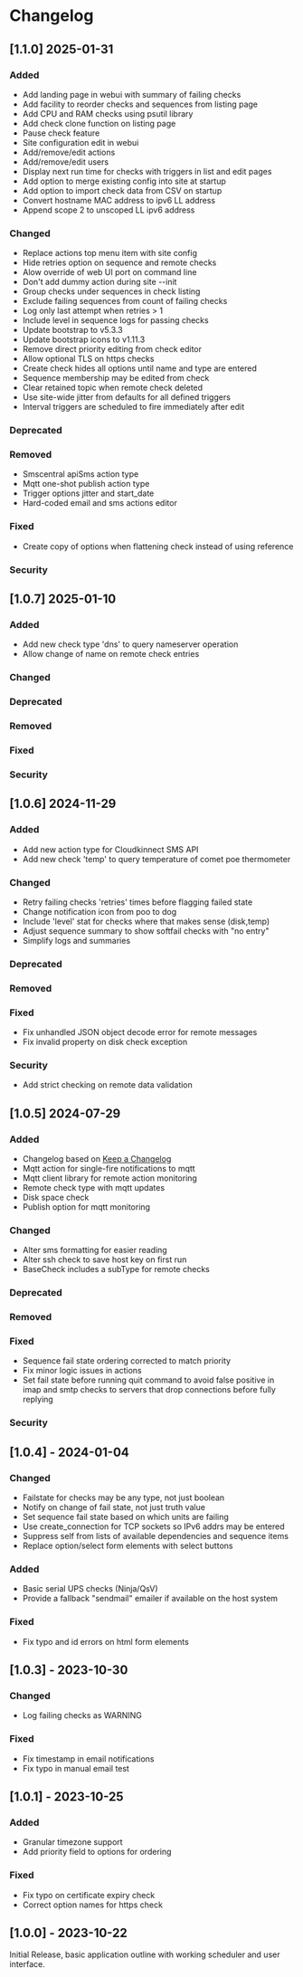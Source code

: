 # Changelog

## [1.1.0] 2025-01-31

### Added

  - Add landing page in webui with summary of failing checks
  - Add facility to reorder checks and sequences from listing page
  - Add CPU and RAM checks using psutil library
  - Add check clone function on listing page
  - Pause check feature
  - Site configuration edit in webui
  - Add/remove/edit actions
  - Add/remove/edit users
  - Display next run time for checks with triggers in list and edit pages
  - Add option to merge existing config into site at startup
  - Add option to import check data from CSV on startup
  - Convert hostname MAC address to ipv6 LL address
  - Append scope 2 to unscoped LL ipv6 address

### Changed

  - Replace actions top menu item with site config
  - Hide retries option on sequence and remote checks
  - Alow override of web UI port on command line
  - Don't add dummy action during site --init
  - Group checks under sequences in check listing
  - Exclude failing sequences from count of failing checks
  - Log only last attempt when retries > 1
  - Include level in sequence logs for passing checks
  - Update bootstrap to v5.3.3
  - Update bootstrap icons to v1.11.3
  - Remove direct priority editing from check editor
  - Allow optional TLS on https checks
  - Create check hides all options until name and type are entered
  - Sequence membership may be edited from check
  - Clear retained topic when remote check deleted
  - Use site-wide jitter from defaults for all defined triggers
  - Interval triggers are scheduled to fire immediately after edit

### Deprecated

### Removed

  - Smscentral apiSms action type
  - Mqtt one-shot publish action type
  - Trigger options jitter and start_date
  - Hard-coded email and sms actions editor

### Fixed

  - Create copy of options when flattening check
    instead of using reference

### Security


## [1.0.7] 2025-01-10

### Added

  - Add new check type 'dns' to query nameserver operation
  - Allow change of name on remote check entries

### Changed

### Deprecated

### Removed

### Fixed

### Security


## [1.0.6] 2024-11-29

### Added

  - Add new action type for Cloudkinnect SMS API
  - Add new check 'temp' to query temperature of comet poe thermometer

### Changed

  - Retry failing checks 'retries' times before flagging failed state
  - Change notification icon from poo to dog
  - Include 'level' stat for checks where that makes sense (disk,temp)
  - Adjust sequence summary to show softfail checks with "no entry"
  - Simplify logs and summaries

### Deprecated

### Removed

### Fixed

   - Fix unhandled JSON object decode error for remote messages
   - Fix invalid property on disk check exception

### Security

   - Add strict checking on remote data validation

## [1.0.5] 2024-07-29

### Added

   - Changelog based on [Keep a Changelog](https://keepachangelog.com/en/1.0.0/)
   - Mqtt action for single-fire notifications to mqtt
   - Mqtt client library for remote action monitoring
   - Remote check type with mqtt updates
   - Disk space check 
   - Publish option for mqtt monitoring

### Changed

   - Alter sms formatting for easier reading
   - Alter ssh check to save host key on first run
   - BaseCheck includes a subType for remote checks

### Deprecated

### Removed

### Fixed

   - Sequence fail state ordering corrected to match priority
   - Fix minor logic issues in actions
   - Set fail state before running quit command to avoid false positive
     in imap and smtp checks to servers that drop connections before
     fully replying

### Security


## [1.0.4] - 2024-01-04

### Changed

   - Failstate for checks may be any type, not just boolean
   - Notify on change of fail state, not just truth value
   - Set sequence fail state based on which units are failing
   - Use create_connection for TCP sockets so IPv6 addrs may be entered
   - Suppress self from lists of available dependencies and sequence items
   - Replace option/select form elements with select buttons

### Added

   - Basic serial UPS checks (Ninja/QsV)
   - Provide a fallback "sendmail" emailer if available on the host system

### Fixed

   - Fix typo and id errors on html form elements

## [1.0.3] - 2023-10-30

### Changed

   - Log failing checks as WARNING

### Fixed

   - Fix timestamp in email notifications
   - Fix typo in manual email test

## [1.0.1] - 2023-10-25

### Added

   - Granular timezone support
   - Add priority field to options for ordering

### Fixed

   - Fix typo on certificate expiry check
   - Correct option names for https check

## [1.0.0] - 2023-10-22

Initial Release, basic application outline with working
scheduler and user interface.
